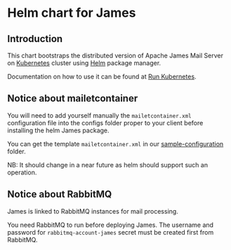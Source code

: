 # Helm chart for James


## Introduction

This chart bootstraps the distributed version of Apache James Mail Server on [Kubernetes](http://kubernetes.io) 
cluster using [Helm](https://helm.sh) package manager.

Documentation on how to use it can be found at [Run Kubernetes](https://github.com/apache/james-project/blob/master/server/apps/distributed-app/docs/modules/ROOT/pages/run/run-kubernetes.adoc).

## Notice about mailetcontainer

You will need to add yourself manually the `mailetcontainer.xml` configuration file into
the configs folder proper to your client before installing the helm James package.

You can get the template `mailetcontainer.xml` in our [sample-configuration](https://github.com/apache/james-project/blob/master/server/apps/distributed-app/sample-configuration/) folder.

NB: It should change in a near future as helm should support such an operation.

## Notice about RabbitMQ

James is linked to RabbitMQ instances for mail processing.

You need RabbitMQ to run before deploying James. The username and password for `rabbitmq-account-james` secret must be created first from RabbitMQ.